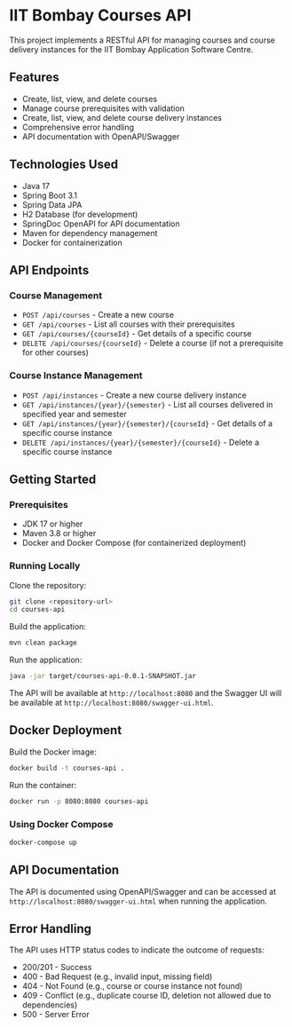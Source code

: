 # IIT Bombay Courses API

This project implements a RESTful API for managing courses and course delivery instances for the IIT Bombay Application Software Centre.

## Features

- Create, list, view, and delete courses 
- Manage course prerequisites with validation
- Create, list, view, and delete course delivery instances
- Comprehensive error handling
- API documentation with OpenAPI/Swagger

## Technologies Used

- Java 17
- Spring Boot 3.1
- Spring Data JPA
- H2 Database (for development)
- SpringDoc OpenAPI for API documentation
- Maven for dependency management
- Docker for containerization

## API Endpoints

### Course Management

- `POST /api/courses` - Create a new course
- `GET /api/courses` - List all courses with their prerequisites
- `GET /api/courses/{courseId}` - Get details of a specific course
- `DELETE /api/courses/{courseId}` - Delete a course (if not a prerequisite for other courses)

### Course Instance Management

- `POST /api/instances` - Create a new course delivery instance
- `GET /api/instances/{year}/{semester}` - List all courses delivered in specified year and semester
- `GET /api/instances/{year}/{semester}/{courseId}` - Get details of a specific course instance
- `DELETE /api/instances/{year}/{semester}/{courseId}` - Delete a specific course instance

## Getting Started

### Prerequisites

- JDK 17 or higher
- Maven 3.8 or higher
- Docker and Docker Compose (for containerized deployment)

### Running Locally

Clone the repository:

```bash
git clone <repository-url>
cd courses-api
```

Build the application:

```bash
mvn clean package
```

Run the application:

```bash
java -jar target/courses-api-0.0.1-SNAPSHOT.jar
```

The API will be available at `http://localhost:8080` and the Swagger UI will be available at `http://localhost:8080/swagger-ui.html`.

## Docker Deployment

Build the Docker image:

```bash
docker build -t courses-api .
```

Run the container:

```bash
docker run -p 8080:8080 courses-api
```

### Using Docker Compose

```bash
docker-compose up
```

## API Documentation

The API is documented using OpenAPI/Swagger and can be accessed at `http://localhost:8080/swagger-ui.html` when running the application.

## Error Handling

The API uses HTTP status codes to indicate the outcome of requests:

- 200/201 - Success
- 400 - Bad Request (e.g., invalid input, missing field)
- 404 - Not Found (e.g., course or course instance not found)
- 409 - Conflict (e.g., duplicate course ID, deletion not allowed due to dependencies)
- 500 - Server Error
